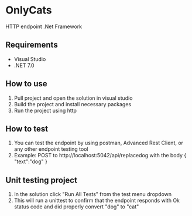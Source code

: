 # OnlyCats

HTTP endpoint .Net Framework

## Requirements

-   Visual Studio
-   .NET 7.0

## How to use

1.  Pull project and open the solution in visual studio
2.  Build the project and install necessary packages
3.  Run the project using http

## How to test

1.  You can test the endpoint by using postman, Advanced Rest Client, or any other endpoint testing tool
2.  Example: POST to http://localhost:5042/api/replacedog with the body { "text":"dog" }

## Unit testing project

1.  In the solution click "Run All Tests" from the test menu dropdown
2.  This will run a unittest to confirm that the endpoint responds with Ok status code and did properly convert "dog" to "cat"
